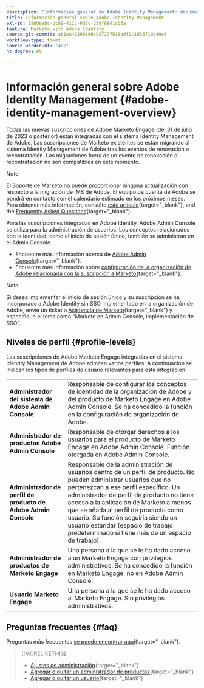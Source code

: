 ```yaml
---
description: 'Información general de Adobe Identity Management: documentos de Marketo, documentación del producto'
title: Información general sobre Adobe Identity Management
exl-id: 18ddeebc-bc89-411c-9d2c-23df6841cb3a
feature: Marketo with Adobe Identity
source-git-commit: ab1ea483998d6cb37277b18adf2c1d3371bb40e6
workflow-type: tm+mt
source-wordcount: '402'
ht-degree: 0%

---
```


# Información general sobre Adobe Identity Management {#adobe-identity-management-overview}

Todas las nuevas suscripciones de Adobe Marketo Engage (del 31 de julio de 2023 o posterior) están integradas con el sistema Identity Management de Adobe. Las suscripciones de Marketo existentes se están migrando al sistema Identity Management de Adobe tras los eventos de renovación o recontratación. Las migraciones fuera de un evento de renovación o recontratación no son compatibles en este momento.

>[!NOTE]
>
>El Soporte de Marketo no puede proporcionar ninguna actualización con respecto a la migración de IMS de Adobe. El equipo de cuenta de Adobe se pondrá en contacto con el calendario estimado en los próximos meses. Para obtener más información, consulte [este artículo](/help/marketo/product-docs/administration/marketo-with-adobe-identity/understanding-marketo-subscription-and-user-migration-to-the-adobe-admin-console.md){target="_blank"}, and the [Frequently Asked Questions](/help/marketo/product-docs/administration/marketo-with-adobe-identity/faq.md){target="_blank"}.

Para las suscripciones integradas en Adobe Identity, Adobe Admin Console se utiliza para la administración de usuarios. Los conceptos relacionados con la identidad, como el inicio de sesión único, también se administran en el Admin Console.

* Encuentre más información acerca de [Adobe Admin Console](https://helpx.adobe.com/es/enterprise/using/admin-console.html){target="_blank"}.
* Encuentre más información sobre [configuración de la organización de Adobe relacionada con la suscripción a Marketo](https://helpx.adobe.com/es/enterprise/using/set-up-identity.html){target="_blank"}.

>[!NOTE]
>
>Si desea implementar el inicio de sesión único y su suscripción se ha incorporado a Adobe Identity sin SSO implementado en la organización de Adobe, envíe un ticket a [Asistencia de Marketo](https://nation.marketo.com/){target="_blank"} y especifique el tema como &quot;Marketo en Admin Console, implementación de SSO&quot;.

## Niveles de perfil {#profile-levels}

Las suscripciones de Adobe Marketo Engage integradas en el sistema Identity Management de Adobe admiten varios perfiles. A continuación se indican los tipos de perfiles de usuario relevantes para esta integración.

<table>
 <tr>
  <td><strong>Administrador del sistema de Adobe Admin Console</strong></td>
  <td>Responsable de configurar los conceptos de identidad de la organización de Adobe y del producto de Marketo Engage en Adobe Admin Console. Se ha concedido la función en la configuración de organización de Adobe.</td>
 </tr>
 <tr>
  <td><strong>Administrador de productos Adobe Admin Console</strong></td>
  <td>Responsable de otorgar derechos a los usuarios para el producto de Marketo Engage en Adobe Admin Console. Función otorgada en Adobe Admin Console.</td>
 </tr>
 <tr>
  <td><strong>Administrador de perfil de producto de Adobe Admin Console</strong></td>
  <td>Responsable de la administración de usuarios dentro de un perfil de producto. No pueden administrar usuarios que no pertenezcan a ese perfil específico. Un administrador de perfil de producto no tiene acceso a la aplicación de Marketo a menos que se añada al perfil de producto como usuario. Su función seguiría siendo un usuario estándar (espacio de trabajo predeterminado si tiene más de un espacio de trabajo).
</td>
 </tr>
 <tr>
  <td><strong>Administrador de productos de Marketo Engage</strong></td>
  <td>Una persona a la que se le ha dado acceso a un Marketo Engage con privilegios administrativos. Se ha concedido la función en Marketo Engage, no en Adobe Admin Console.</td>
 </tr>
 <tr>
  <td><strong>Usuario Marketo Engage</strong></td>
  <td>Una persona a la que se le ha dado acceso al Marketo Engage. Sin privilegios administrativos.</td>
 </tr>
</table>

## Preguntas frecuentes {#faq}

Preguntas más frecuentes [se puede encontrar aquí](/help/marketo/product-docs/administration/marketo-with-adobe-identity/faq.md){target="_blank"}.

>[!MORELIKETHIS]
>
>* [Ajustes de administración](/help/marketo/product-docs/administration/marketo-with-adobe-identity/admin-setup.md){target="_blank"}
>* [Agregar o quitar un administrador de productos](/help/marketo/product-docs/administration/marketo-with-adobe-identity/add-or-remove-a-product-admin.md){target="_blank"}
>* [Agregar o quitar un usuario](/help/marketo/product-docs/administration/marketo-with-adobe-identity/add-or-remove-a-user.md){target="_blank"}

